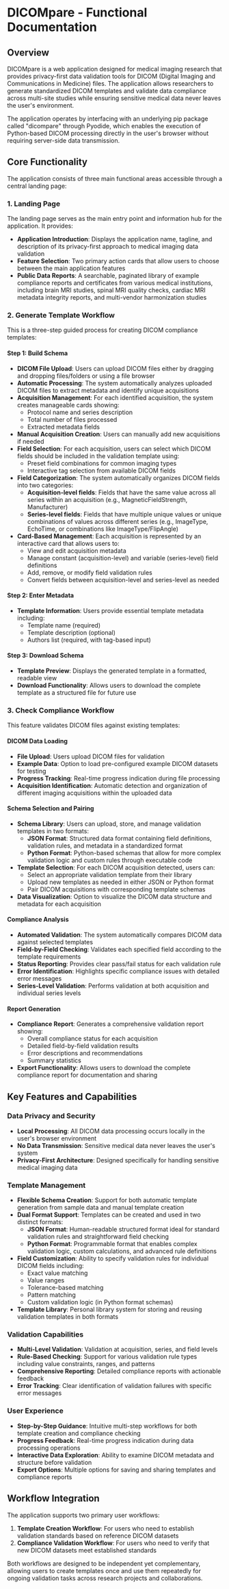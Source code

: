 # DICOMpare - Functional Documentation

## Overview

DICOMpare is a web application designed for medical imaging research that provides privacy-first data validation tools for DICOM (Digital Imaging and Communications in Medicine) files. The application allows researchers to generate standardized DICOM templates and validate data compliance across multi-site studies while ensuring sensitive medical data never leaves the user's environment.

The application operates by interfacing with an underlying pip package called "dicompare" through Pyodide, which enables the execution of Python-based DICOM processing directly in the user's browser without requiring server-side data transmission.

## Core Functionality

The application consists of three main functional areas accessible through a central landing page:

### 1. Landing Page

The landing page serves as the main entry point and information hub for the application. It provides:

- **Application Introduction**: Displays the application name, tagline, and description of its privacy-first approach to medical imaging data validation
- **Feature Selection**: Two primary action cards that allow users to choose between the main application features
- **Public Data Reports**: A searchable, paginated library of example compliance reports and certificates from various medical institutions, including brain MRI studies, spinal MRI quality checks, cardiac MRI metadata integrity reports, and multi-vendor harmonization studies

### 2. Generate Template Workflow

This is a three-step guided process for creating DICOM compliance templates:

#### Step 1: Build Schema
- **DICOM File Upload**: Users can upload DICOM files either by dragging and dropping files/folders or using a file browser
- **Automatic Processing**: The system automatically analyzes uploaded DICOM files to extract metadata and identify unique acquisitions
- **Acquisition Management**: For each identified acquisition, the system creates manageable cards showing:
  - Protocol name and series description
  - Total number of files processed
  - Extracted metadata fields
- **Manual Acquisition Creation**: Users can manually add new acquisitions if needed
- **Field Selection**: For each acquisition, users can select which DICOM fields should be included in the validation template using:
  - Preset field combinations for common imaging types
  - Interactive tag selection from available DICOM fields
- **Field Categorization**: The system automatically organizes DICOM fields into two categories:
  - **Acquisition-level fields**: Fields that have the same value across all series within an acquisition (e.g., MagneticFieldStrength, Manufacturer)
  - **Series-level fields**: Fields that have multiple unique values or unique combinations of values across different series (e.g., ImageType, EchoTime, or combinations like ImageType/FlipAngle)
- **Card-Based Management**: Each acquisition is represented by an interactive card that allows users to:
  - View and edit acquisition metadata
  - Manage constant (acquisition-level) and variable (series-level) field definitions
  - Add, remove, or modify field validation rules
  - Convert fields between acquisition-level and series-level as needed

#### Step 2: Enter Metadata
- **Template Information**: Users provide essential template metadata including:
  - Template name (required)
  - Template description (optional)
  - Authors list (required, with tag-based input)

#### Step 3: Download Schema
- **Template Preview**: Displays the generated template in a formatted, readable view
- **Download Functionality**: Allows users to download the complete template as a structured file for future use

### 3. Check Compliance Workflow

This feature validates DICOM files against existing templates:

#### DICOM Data Loading
- **File Upload**: Users upload DICOM files for validation
- **Example Data**: Option to load pre-configured example DICOM datasets for testing
- **Progress Tracking**: Real-time progress indication during file processing
- **Acquisition Identification**: Automatic detection and organization of different imaging acquisitions within the uploaded data

#### Schema Selection and Pairing
- **Schema Library**: Users can upload, store, and manage validation templates in two formats:
  - **JSON Format**: Structured data format containing field definitions, validation rules, and metadata in a standardized format
  - **Python Format**: Python-based schemas that allow for more complex validation logic and custom rules through executable code
- **Template Selection**: For each DICOM acquisition detected, users can:
  - Select an appropriate validation template from their library
  - Upload new templates as needed in either JSON or Python format
  - Pair DICOM acquisitions with corresponding template schemas
- **Data Visualization**: Option to visualize the DICOM data structure and metadata for each acquisition

#### Compliance Analysis
- **Automated Validation**: The system automatically compares DICOM data against selected templates
- **Field-by-Field Checking**: Validates each specified field according to the template requirements
- **Status Reporting**: Provides clear pass/fail status for each validation rule
- **Error Identification**: Highlights specific compliance issues with detailed error messages
- **Series-Level Validation**: Performs validation at both acquisition and individual series levels

#### Report Generation
- **Compliance Report**: Generates a comprehensive validation report showing:
  - Overall compliance status for each acquisition
  - Detailed field-by-field validation results
  - Error descriptions and recommendations
  - Summary statistics
- **Export Functionality**: Allows users to download the complete compliance report for documentation and sharing

## Key Features and Capabilities

### Data Privacy and Security
- **Local Processing**: All DICOM data processing occurs locally in the user's browser environment
- **No Data Transmission**: Sensitive medical data never leaves the user's system
- **Privacy-First Architecture**: Designed specifically for handling sensitive medical imaging data

### Template Management
- **Flexible Schema Creation**: Support for both automatic template generation from sample data and manual template creation
- **Dual Format Support**: Templates can be created and used in two distinct formats:
  - **JSON Format**: Human-readable structured format ideal for standard validation rules and straightforward field checking
  - **Python Format**: Programmable format that enables complex validation logic, custom calculations, and advanced rule definitions
- **Field Customization**: Ability to specify validation rules for individual DICOM fields including:
  - Exact value matching
  - Value ranges
  - Tolerance-based matching
  - Pattern matching
  - Custom validation logic (in Python format schemas)
- **Template Library**: Personal library system for storing and reusing validation templates in both formats

### Validation Capabilities
- **Multi-Level Validation**: Validation at acquisition, series, and field levels
- **Rule-Based Checking**: Support for various validation rule types including value constraints, ranges, and patterns
- **Comprehensive Reporting**: Detailed compliance reports with actionable feedback
- **Error Tracking**: Clear identification of validation failures with specific error messages

### User Experience
- **Step-by-Step Guidance**: Intuitive multi-step workflows for both template creation and compliance checking
- **Progress Feedback**: Real-time progress indication during data processing operations
- **Interactive Data Exploration**: Ability to examine DICOM metadata and structure before validation
- **Export Options**: Multiple options for saving and sharing templates and compliance reports

## Workflow Integration

The application supports two primary user workflows:

1. **Template Creation Workflow**: For users who need to establish validation standards based on reference DICOM datasets
2. **Compliance Validation Workflow**: For users who need to verify that new DICOM datasets meet established standards

Both workflows are designed to be independent yet complementary, allowing users to create templates once and use them repeatedly for ongoing validation tasks across research projects and collaborations.